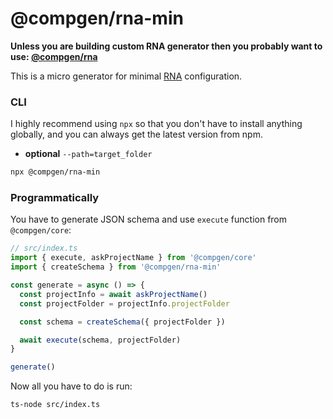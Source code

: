 # @compgen/rna-min

**Unless you are building custom RNA generator then you probably want to use: [@compgen/rna](packages/macro-generators/rna)**

This is a micro generator for minimal [RNA](https://reactnative.dev/) configuration.

### CLI

I highly recommend using `npx` so that you don't have to install anything globally, and you can always get the latest version from npm.

- **optional** `--path=target_folder`

```bash
npx @compgen/rna-min
```

### Programmatically

You have to generate JSON schema and use `execute` function from `@compgen/core`:

```ts
// src/index.ts
import { execute, askProjectName } from '@compgen/core'
import { createSchema } from '@compgen/rna-min'

const generate = async () => {
  const projectInfo = await askProjectName()
  const projectFolder = projectInfo.projectFolder

  const schema = createSchema({ projectFolder })

  await execute(schema, projectFolder)
}

generate()
```

Now all you have to do is run:

```
ts-node src/index.ts
```
